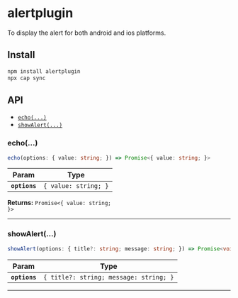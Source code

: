 # alertplugin

To display the alert for both android and ios platforms.

## Install

```bash
npm install alertplugin
npx cap sync
```

## API

<docgen-index>

* [`echo(...)`](#echo)
* [`showAlert(...)`](#showalert)

</docgen-index>

<docgen-api>
<!--Update the source file JSDoc comments and rerun docgen to update the docs below-->

### echo(...)

```typescript
echo(options: { value: string; }) => Promise<{ value: string; }>
```

| Param         | Type                            |
| ------------- | ------------------------------- |
| **`options`** | <code>{ value: string; }</code> |

**Returns:** <code>Promise&lt;{ value: string; }&gt;</code>

--------------------


### showAlert(...)

```typescript
showAlert(options: { title?: string; message: string; }) => Promise<void>
```

| Param         | Type                                              |
| ------------- | ------------------------------------------------- |
| **`options`** | <code>{ title?: string; message: string; }</code> |

--------------------

</docgen-api>
